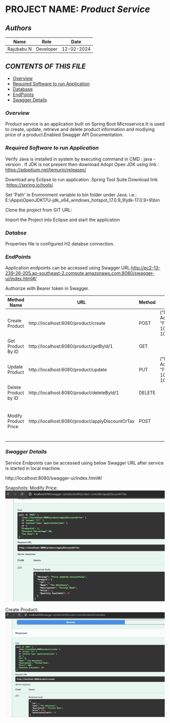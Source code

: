 # **PROJECT NAME:** *Product Service*

## _**Authors**_

Name| Role | Date
----- |------|------
Rajubabu N | Developer | 12-02-2024


## _**CONTENTS OF THIS FILE**_

* [Overview](#overview)
* [Required Software to run Application](#installsoftware)
* [Database](#database)
* [EndPoints](#endpoints)
* [Swagger Details](#Swagger)


### <a name="overview"></a> _**Overview**_

Product service is an application built on Spring Boot Microservice.It is used to create, update, retrieve and delete product information and modiying price of a product.Enabled Swagger API Documentation.

### <a name="installsoftware"></a> _**Required Software to run Application**_

Verify Java is installed in system by executing command in CMD : java -version .
If JDK is not present then download Adopt Open JDK using link : https://adoptium.net/temurin/releases/

Download any Eclipse to run application .Spring Tool Suite Download link :https://spring.io/tools/

Set 'Path' in Environment variable to bin folder under Java. i.e.: E:\Apps\OpenJDK17U-jdk_x64_windows_hotspot_17.0.9_9\jdk-17.0.9+9\bin

Clone the project from GIT URL:  

Import the Project into Eclipse and start the application

### <a name="database"></a> _**Databse**_

Properties file is configured H2 databse connection.


### <a name="endpoints"></a> _**EndPoints**_

Application endpoints can be accessed using Swagger URL:http://ec2-13-239-26-205.ap-southeast-2.compute.amazonaws.com:8080/swagger-ui/index.html#/

Authorize with Bearer token in Swagger.

Method Name |URL | Method | Payload | Remarks
------|------|------ |------------|--------
Create Product|http://localhost:8080/product/create | POST | {"Name": "The Adventure","Description": "Fiction Book", "Price": 100,"Quantity Available": 10} | Price should be grater than 0
Get Product By ID|http://localhost:8080/product/getById/1 | GET | |
Update Product|http://localhost:8080/product/update | PUT | {"Name": "The Adventure","Description": "Fiction Book", "Price": 100,"Quantity Available": 10} | 
Delete Product by ID|http://localhost:8080/product/deleteById/1 | DELETE | | 
Modify Product Price|http://localhost:8080/product/applyDiscountOrTax | POST | | Either Discount or Tax should be greater than 0

### <a name="Swagger"></a> _**Swagger Details**_

Service Endpoints can be accessed using below Swagger URL after service is started in local machine.

http://localhost:8080/swagger-ui/index.html#/


Snapshots:
Modify Price: 
![Alt text](image.png)

Create Product:
![Alt text](image-1.png)




